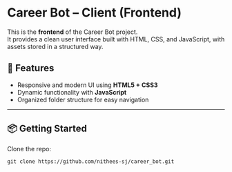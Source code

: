 # Career Bot – Client (Frontend)

This is the **frontend** of the Career Bot project.  
It provides a clean user interface built with HTML, CSS, and JavaScript, with assets stored in a structured way.


## 🚀 Features
- Responsive and modern UI using **HTML5 + CSS3**  
- Dynamic functionality with **JavaScript**  
- Organized folder structure for easy navigation  

---

## 📦 Getting Started

Clone the repo:  
```terminal
git clone https://github.com/nithees-sj/career_bot.git